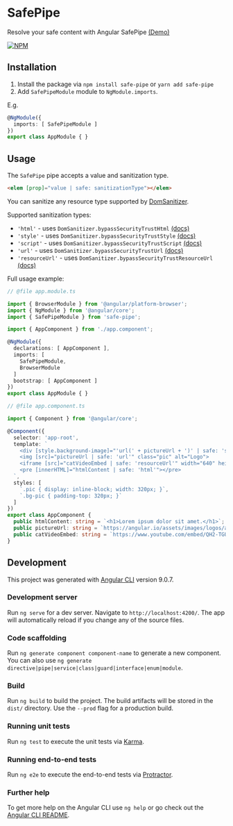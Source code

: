 # SafePipe

Resolve your safe content with Angular SafePipe [(Demo)](https://stackblitz.com/edit/safe-pipe-examples)

[![NPM](https://nodei.co/npm/safe-pipe.png?downloads=true)](https://nodei.co/npm/safe-pipe/)

## Installation

1. Install the package via `npm install safe-pipe` or `yarn add safe-pipe`
2. Add `SafePipeModule` module to `NgModule.imports`.

E.g.

```ts
@NgModule({
  imports: [ SafePipeModule ]
})
export class AppModule { }
```

## Usage

The `SafePipe` pipe accepts a value and sanitization type. 

```html
<elem [prop]="value | safe: sanitizationType"></elem>
```

You can sanitize any resource type supported by [DomSanitizer](https://angular.io/api/platform-browser/DomSanitizer).

Supported sanitization types:

- `'html'` - uses `DomSanitizer.bypassSecurityTrustHtml` [(docs)](https://angular.io/api/platform-browser/DomSanitizer#bypassSecurityTrustHtml)
- `'style'` - uses `DomSanitizer.bypassSecurityTrustStyle` [(docs)](https://angular.io/api/platform-browser/DomSanitizer#bypasssecuritytruststyle)
- `'script'` - uses `DomSanitizer.bypassSecurityTrustScript` [(docs)](https://angular.io/api/platform-browser/DomSanitizer#bypasssecuritytrustscript)
- `'url'` - uses `DomSanitizer.bypassSecurityTrustUrl` [(docs)](https://angular.io/api/platform-browser/DomSanitizer#bypasssecuritytrusturl)
- `'resourceUrl'` - uses `DomSanitizer.bypassSecurityTrustResourceUrl` [(docs)](https://angular.io/api/platform-browser/DomSanitizer#bypasssecuritytrustresourceurl)

Full usage example:

```ts
// @file app.module.ts

import { BrowserModule } from '@angular/platform-browser';
import { NgModule } from '@angular/core';
import { SafePipeModule } from 'safe-pipe';

import { AppComponent } from './app.component';

@NgModule({
  declarations: [ AppComponent ],
  imports: [
    SafePipeModule,
    BrowserModule
  ]
  bootstrap: [ AppComponent ]
})
export class AppModule { }

// @file app.component.ts

import { Component } from '@angular/core';

@Component({
  selector: 'app-root',
  template: `
    <div [style.background-image]="'url(' + pictureUrl + ')' | safe: 'style'" class="pic bg-pic"></div>
    <img [src]="pictureUrl | safe: 'url'" class="pic" alt="Logo">
    <iframe [src]="catVideoEmbed | safe: 'resourceUrl'" width="640" height="390"></iframe>
    <pre [innerHTML]="htmlContent | safe: 'html'"></pre>
  `,
  styles: [
    `.pic { display: inline-block; width: 320px; }`,
    `.bg-pic { padding-top: 320px; }`
  ]
})
export class AppComponent {
  public htmlContent: string = `<h1>Lorem ipsum dolor sit amet.</h1>`;
  public pictureUrl: string = `https://angular.io/assets/images/logos/angular/angular.svg`;
  public catVideoEmbed: string = `https://www.youtube.com/embed/QH2-TGUlwu4"`;
}
```

## Development

This project was generated with [Angular CLI](https://github.com/angular/angular-cli) version 9.0.7.

### Development server

Run `ng serve` for a dev server. Navigate to `http://localhost:4200/`. The app will automatically reload if you change any of the source files.

### Code scaffolding

Run `ng generate component component-name` to generate a new component. You can also use `ng generate directive|pipe|service|class|guard|interface|enum|module`.

### Build

Run `ng build` to build the project. The build artifacts will be stored in the `dist/` directory. Use the `--prod` flag for a production build.

### Running unit tests

Run `ng test` to execute the unit tests via [Karma](https://karma-runner.github.io).

### Running end-to-end tests

Run `ng e2e` to execute the end-to-end tests via [Protractor](http://www.protractortest.org/).

### Further help

To get more help on the Angular CLI use `ng help` or go check out the [Angular CLI README](https://github.com/angular/angular-cli/blob/master/README.md).

